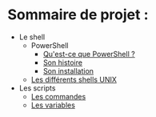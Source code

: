 # Sommaire de projet :

* Le shell
    * PowerShell
        * [Qu'est-ce que PowerShell ?](https://git.ytrack.learn.ynov.com/NSCHNEIDER/linux/src/branch/master/Powershell/powershell.md)
        * [Son histoire](https://git.ytrack.learn.ynov.com/NSCHNEIDER/linux/src/branch/master/Powershell/histoire.md)
        * [Son installation](https://git.ytrack.learn.ynov.com/NSCHNEIDER/linux/src/branch/master/Powershell/installation.md)
    * [Les différents shells UNIX](https://git.ytrack.learn.ynov.com/NSCHNEIDER/linux/src/branch/master/Powershell/shell.md)
* Les scripts
    * [Les commandes](https://git.ytrack.learn.ynov.com/NSCHNEIDER/linux/src/branch/master/Powershell/commandes.md)
    * [Les variables](https://git.ytrack.learn.ynov.com/NSCHNEIDER/linux/src/branch/master/Powershell/variables.md)
